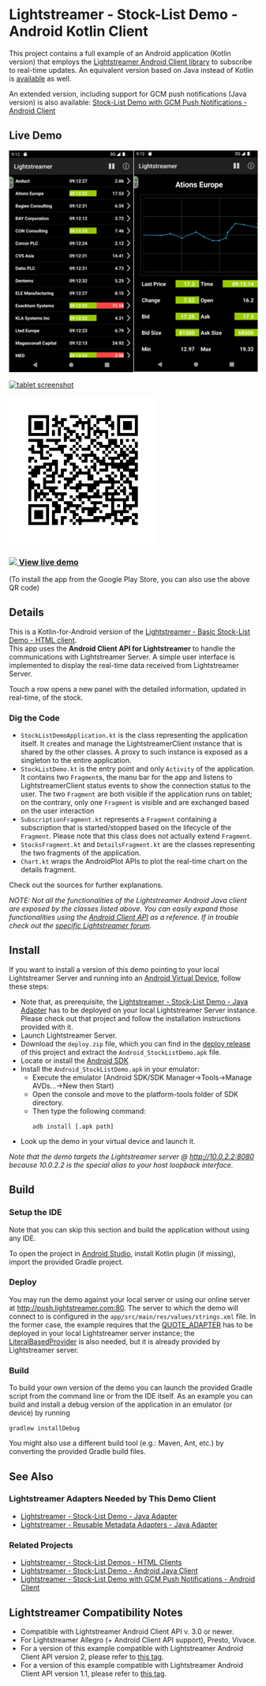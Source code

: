 # Lightstreamer - Stock-List Demo - Android Kotlin Client


This project contains a full example of an Android application (Kotlin version) that employs the [Lightstreamer Android Client library](http://docs.lightstreamer.com/api/ls-android-client/latest/) to subscribe to real-time updates.
An equivalent version based on Java instead of Kotlin is [available](https://github.com/Lightstreamer/Lightstreamer-example-AdvStockList-client-android) as well.

An extended version, including support for GCM push notifications (Java version) is also available: [Stock-List Demo with GCM Push Notifications - Android Client](https://github.com/Lightstreamer/Lightstreamer-example-MPNStockList-client-android)


## Live Demo

[![screenshot](screen_android_large.png)](https://play.google.com/store/apps/details?id=com.lightstreamer.simple_demo.android)
 
[![tablet screenshot](screen_android_tablet.png)](https://play.google.com/store/apps/details?id=com.lightstreamer.simple_demo.android)

![QR](qrcode.png)

### [![](http://demos.lightstreamer.com/site/img/play.png) View live demo](https://play.google.com/store/apps/details?id=com.lightstreamer.simple_demo.android)
(To install the app from the Google Play Store, you can also use the above QR code)


## Details

This is a Kotlin-for-Android version of the [Lightstreamer - Basic Stock-List Demo - HTML client](https://github.com/Lightstreamer/Lightstreamer-example-StockList-client-javascript#basic-stock-list-demo---html-client).<br>
This app uses the <b>Android Client API for Lightstreamer</b> to handle the communications with Lightstreamer Server. A simple user interface is implemented to display the real-time data received from Lightstreamer Server.<br>

Touch a row opens a new panel with the detailed information, updated in real-time, of the stock.

### Dig the Code

* `StockListDemoApplication.kt` is the class representing the application itself. It creates and manage the LightstreamerClient instance
that is shared by the other classes. A proxy to such instance is exposed as a singleton to the entire application.
* `StockListDemo.kt` is the entry point and only `Activity` of the application. It contains two `Fragment`s, the manu bar for
the app and listens to LightstreamerClient status events to show the connection status to the user. The two `Fragment` are both visible 
if the application runs on tablet; on the contrary, only one `Fragment` is visible and are exchanged based on the user interaction
* `SubscriptionFragment.kt` represents a `Fragment` containing a subscription that is started/stopped based on the lifecycle of
the `Fragment`. Please note that this class does not actually extend `Fragment`.
* `StocksFragment.kt` and `DetailsFragment.kt` are the classes representing the two fragments of the application.
* `Chart.kt` wraps the AndroidPlot APIs to plot the real-time chart on the details fragment.


Check out the sources for further explanations.
  
*NOTE: Not all the functionalities of the Lightstreamer Android Java client are exposed by the classes listed above. You can easily expand those functionalities using the [Android Client API](http://docs.lightstreamer.com/api/ls-android-client/latest/) as a reference. If in trouble check out the [specific Lightstreamer forum](http://forums.lightstreamer.com/forumdisplay.php?33-Android-Client-API).*

## Install

If you want to install a version of this demo pointing to your local Lightstreamer Server and running into 
an [Android Virtual Device](http://developer.android.com/tools/devices/emulator.html), follow these steps:

* Note that, as prerequisite, the [Lightstreamer - Stock-List Demo - Java Adapter](https://github.com/Lightstreamer/Lightstreamer-example-Stocklist-adapter-java) 
has to be deployed on your local Lightstreamer Server instance. Please check out that project and follow the installation 
instructions provided with it. 
* Launch Lightstreamer Server.
* Download the `deploy.zip` file, which you can find in the [deploy release](https://github.com/Lightstreamer/Lightstreamer-example-AdvStockList-client-android-kotlin/releases) 
of this project and extract the `Android_StockListDemo.apk` file.
* Locate or install the [Android SDK](http://developer.android.com/sdk/index.html)
* Install the `Android_StockListDemo.apk` in your emulator:
  * Execute the emulator (Android SDK/SDK Manager->Tools->Manage AVDs...->New then Start)
  * Open the console and move to the platform-tools folder of SDK directory.
  * Then type the following command:
    ```
    adb install [.apk path]
    ```
* Look up the demo in your virtual device and launch it.

*Note that the demo targets the Lightstreamer server @ http://10.0.2.2:8080 because 10.0.2.2 is the special alias to your host loopback interface.*

## Build

### Setup the IDE

Note that you can skip this section and build the application without using any IDE. 

To open the project in [Android Studio](https://developer.android.com/sdk/installing/studio.html), install Kotlin plugin (if missing), import the provided Gradle project.

### Deploy
  
You may run the demo against your local server or using our online server at http://push.lightstreamer.com:80. The server to which the demo will connect to is configured in the `app/src/main/res/values/strings.xml` file.
In the former case, the example requires that the [QUOTE_ADAPTER](https://github.com/Lightstreamer/Lightstreamer-example-Stocklist-adapter-java) has to be deployed in your local Lightstreamer server instance;
the [LiteralBasedProvider](https://github.com/Lightstreamer/Lightstreamer-example-ReusableMetadata-adapter-java) is also needed, but it is already provided by Lightstreamer server.

### Build

To build your own version of the demo you can launch the provided Gradle script from the command line or from the IDE itself.
As an example you can build and install a debug version of the application in an emulator (or device) by running
```
gradlew installDebug
```

You might also use a different build tool (e.g.: Maven, Ant, etc.) by converting the provided Gradle build files.

## See Also

### Lightstreamer Adapters Needed by This Demo Client

* [Lightstreamer - Stock-List Demo - Java Adapter](https://github.com/Lightstreamer/Lightstreamer-example-Stocklist-adapter-java)
* [Lightstreamer - Reusable Metadata Adapters - Java Adapter](https://github.com/Lightstreamer/Lightstreamer-example-ReusableMetadata-adapter-java)

### Related Projects

* [Lightstreamer - Stock-List Demos - HTML Clients](https://github.com/Lightstreamer/Lightstreamer-example-Stocklist-client-javascript)
* [Lightstreamer - Stock-List Demo - Android Java Client](https://github.com/Lightstreamer/Lightstreamer-example-AdvStockList-client-android)
* [Lightstreamer - Stock-List Demo with GCM Push Notifications - Android Client](https://github.com/Lightstreamer/Lightstreamer-example-MPNStockList-client-android)

## Lightstreamer Compatibility Notes

* Compatible with Lightstreamer Android Client API v. 3.0 or newer.
* For Lightstreamer Allegro (+ Android Client API support), Presto, Vivace.
* For a version of this example compatible with Lightstreamer Android Client API version 2, please refer to [this tag](https://github.com/Lightstreamer/Lightstreamer-example-AdvStockList-client-android/tree/latest-for-client-2).
* For a version of this example compatible with Lightstreamer Android Client API version 1.1, please refer to [this tag](https://github.com/Lightstreamer/Lightstreamer-example-AdvStockList-client-android/tree/latest-for-client-1.x).
